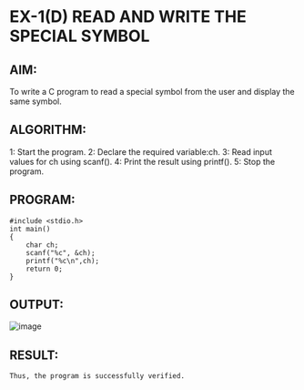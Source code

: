 # EX-1(D)    READ AND WRITE THE SPECIAL SYMBOL

## AIM:
To write a C program to read a special symbol from the user and display the same symbol.

## ALGORITHM:

   1: Start the program.
   2: Declare the required variable:ch.
   3: Read input values for ch using scanf().
   4: Print the result using printf().
   5: Stop the program.

## PROGRAM:
```
#include <stdio.h>
int main()
{
    char ch;
    scanf("%c", &ch);
    printf("%c\n",ch);
    return 0;
}
```

## OUTPUT:
![image](https://github.com/Yuvaranithulasingam/EX-01-Id/assets/121418522/ae5fa73d-7d51-4e94-9882-ac46f790b81c)

## RESULT:
    Thus, the program is successfully verified.
